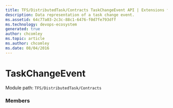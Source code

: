 ```yaml
---
title: TFS/DistributedTask/Contracts TaskChangeEvent API | Extensions for Azure DevOps Services
description: Data representation of a task change event.
ms.assetid: 64c77a03-2c3c-88c1-6476-f0d7fe793dff
ms.technology: devops-ecosystem
generated: true
author: chcomley
ms.topic: article
ms.author: chcomley
ms.date: 08/04/2016
---
```


# TaskChangeEvent

Module path: `TFS/DistributedTask/Contracts`

### Members
